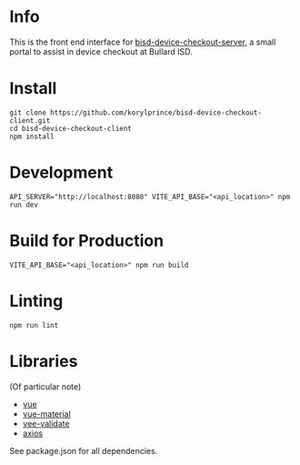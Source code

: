 # Info

This is the front end interface for [bisd-device-checkout-server](https://github.com/korylprince/bisd-device-checkout-server), a small portal to assist in device checkout at Bullard ISD.

# Install

```
git clone https://github.com/korylprince/bisd-device-checkout-client.git
cd bisd-device-checkout-client
npm install
```

# Development

```
API_SERVER="http://localhost:8080" VITE_API_BASE="<api_location>" npm run dev
```

# Build for Production

```
VITE_API_BASE="<api_location>" npm run build
```

# Linting

```
npm run lint
```

# Libraries

(Of particular note)

* [vue](https://vuejs.org/)
* [vue-material](http://vuematerial.io)
* [vee-validate](https://baianat.github.io/vee-validate/)
* [axios](https://github.com/axios/axios)

See package.json for all dependencies.
